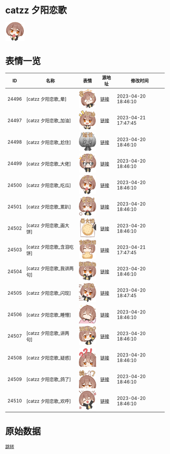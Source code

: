 # catzz 夕阳恋歌

<img src="./cover.png" height="60" alt="cover" />

# 表情一览

|ID|名称|表情|源地址|修改时间|
|----|----|----|----|----|
|24496|[catzz 夕阳恋歌_晕]|<img src="./pic/024496_%5Bcatzz 夕阳恋歌_晕%5D.png" height="60" alt="晕"/>|[链接](https://i0.hdslb.com/bfs/garb/b71ba3a790b4e5c96d68c409e588ff107d79a941.png)|2023-04-20 18:46:10|
|24497|[catzz 夕阳恋歌_加油]|<img src="./pic/024497_%5Bcatzz 夕阳恋歌_加油%5D.png" height="60" alt="加油"/>|[链接](https://i0.hdslb.com/bfs/garb/318fa5429e0a73a2f53fa01c6edccf9a9bbd8a63.png)|2023-04-21 17:47:45|
|24498|[catzz 夕阳恋歌_尬住]|<img src="./pic/024498_%5Bcatzz 夕阳恋歌_尬住%5D.png" height="60" alt="尬住"/>|[链接](https://i0.hdslb.com/bfs/garb/63c1312f2a840689801ed98aa8c4b06c6e89c24a.png)|2023-04-20 18:46:10|
|24499|[catzz 夕阳恋歌_大佬]|<img src="./pic/024499_%5Bcatzz 夕阳恋歌_大佬%5D.png" height="60" alt="大佬"/>|[链接](https://i0.hdslb.com/bfs/garb/59fe901ae1bce2c905fcb081c0c3ed7f8e35854c.png)|2023-04-20 18:46:10|
|24500|[catzz 夕阳恋歌_吃瓜]|<img src="./pic/024500_%5Bcatzz 夕阳恋歌_吃瓜%5D.png" height="60" alt="吃瓜"/>|[链接](https://i0.hdslb.com/bfs/garb/b0881d6fc4f58c0199d7c084a2dd8b45afbbcf26.png)|2023-04-20 18:46:10|
|24501|[catzz 夕阳恋歌_累趴]|<img src="./pic/024501_%5Bcatzz 夕阳恋歌_累趴%5D.png" height="60" alt="累趴"/>|[链接](https://i0.hdslb.com/bfs/garb/f42d1ed83cfc565a71225b4146ff46576e3aebe3.png)|2023-04-20 18:46:10|
|24502|[catzz 夕阳恋歌_画大饼]|<img src="./pic/024502_%5Bcatzz 夕阳恋歌_画大饼%5D.png" height="60" alt="画大饼"/>|[链接](https://i0.hdslb.com/bfs/garb/9629e6ecfca3fa190d423b3d35717f155efdd9c5.png)|2023-04-20 18:46:10|
|24503|[catzz 夕阳恋歌_含泪吃饼]|<img src="./pic/024503_%5Bcatzz 夕阳恋歌_含泪吃饼%5D.png" height="60" alt="含泪吃饼"/>|[链接](https://i0.hdslb.com/bfs/garb/63c463c898e4a078fdc0176b5e42600790d7e0f4.png)|2023-04-21 17:47:45|
|24504|[catzz 夕阳恋歌_我讲两句]|<img src="./pic/024504_%5Bcatzz 夕阳恋歌_我讲两句%5D.png" height="60" alt="我讲两句"/>|[链接](https://i0.hdslb.com/bfs/garb/e08430c469e4570c2eb6c5d0b45a224ec737bf3f.png)|2023-04-20 18:46:10|
|24505|[catzz 夕阳恋歌_闪现]|<img src="./pic/024505_%5Bcatzz 夕阳恋歌_闪现%5D.png" height="60" alt="闪现"/>|[链接](https://i0.hdslb.com/bfs/garb/7c5b04c180f4ab72b4b56c2cb943bb758bc7cdbf.png)|2023-04-20 18:47:45|
|24506|[catzz 夕阳恋歌_睡懵]|<img src="./pic/024506_%5Bcatzz 夕阳恋歌_睡懵%5D.png" height="60" alt="睡懵"/>|[链接](https://i0.hdslb.com/bfs/garb/8590525bb9ca9399f9460d948065e22725dc690d.png)|2023-04-20 18:46:10|
|24507|[catzz 夕阳恋歌_讲两句]|<img src="./pic/024507_%5Bcatzz 夕阳恋歌_讲两句%5D.png" height="60" alt="讲两句"/>|[链接](https://i0.hdslb.com/bfs/garb/218ac991fd5d332b5b5dbb5aad1d07eafc3c042f.png)|2023-04-20 18:46:10|
|24508|[catzz 夕阳恋歌_疑惑]|<img src="./pic/024508_%5Bcatzz 夕阳恋歌_疑惑%5D.png" height="60" alt="疑惑"/>|[链接](https://i0.hdslb.com/bfs/garb/d28c75c11d53fa48def0b85ec0c5e09814d94676.png)|2023-04-20 18:46:10|
|24509|[catzz 夕阳恋歌_鸽了]|<img src="./pic/024509_%5Bcatzz 夕阳恋歌_鸽了%5D.png" height="60" alt="鸽了"/>|[链接](https://i0.hdslb.com/bfs/garb/4ea69a8e6baed4e71f3dffe2e3c3f5be2b1ede25.png)|2023-04-20 18:46:10|
|24510|[catzz 夕阳恋歌_欢呼]|<img src="./pic/024510_%5Bcatzz 夕阳恋歌_欢呼%5D.png" height="60" alt="欢呼"/>|[链接](https://i0.hdslb.com/bfs/garb/23252f2b223426b371c8049618c9d45787346d45.png)|2023-04-20 18:46:10|

# 原始数据

[跳转](./raw.json)

